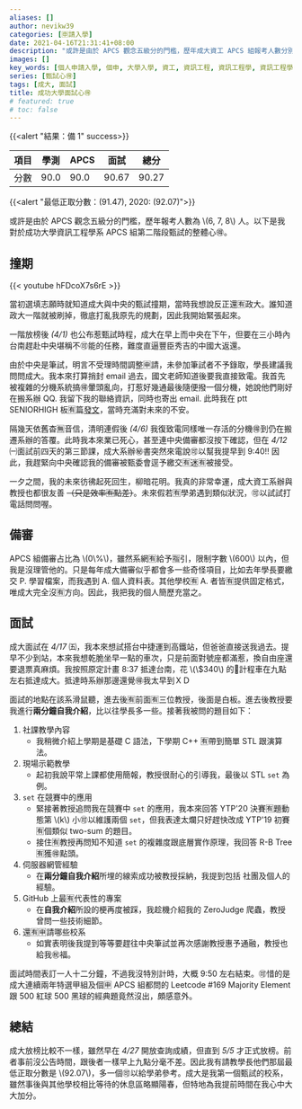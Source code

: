 ```yaml
---
aliases: []
author: nevikw39
categories: [🈸請入學]
date: 2021-04-16T21:31:41+08:00
description: "或許是由於 APCS 觀念五級分的門檻，歷年成大資工 APCS 組報考人數分別為 6, 7, 8 人。以下是我對於成功大學資訊工程學系 APCS 組第二階段甄試、面試的心得分享。"
images: []
key_words: [個人申請入學, 個申, 大學入學, 資工, 資訊工程, 資訊工程學, 資訊工程學系, 資工系, 一階, 二階, 備審, 審查資料, 甄試, 撞期, APCS]
series: [甄試心🉐]
tags: [成大, 面試]
title: 成功大學面試心🉐
# featured: true
# toc: false
---
```


{{<alert "結果：備 1" success>}}

| 項目 | 學測   | APCS | 面試    | 總分    |
|----|------|------|-------|-------|
| 分數 | 90.0 | 90.0 | 90.67 | 90.27 |

{{<alert "最低正取分數：\(91.47\), 2020: \(92.07\)">}}

或許是由於 APCS 觀念五級分的門檻，歷年報考人數為 \\(6, 7, 8\\) 人。以下是我對於成功大學資訊工程學系 APCS 組第二階段甄試的整體心🉐。

## 撞期

{{< youtube hFDcoX7s6rE >}}

當初選填志願時就知道成大與中央的甄試撞期，當時我想說反正還🈶️政大。誰知道政大一階就被刷掉，徹底打亂我原先的規劃，因此我開始緊張起來。

一階放榜後 _(4/1)_ 也公布惹甄試時程，成大在早上而中央在下午，但要在三小時內台南趕赴中央堪稱不🉑️能的任務，難度直逼豐臣秀吉的中國大返還。

由於中央是筆試，明言不受理時間調整🈸請，未參加筆試者不予錄取，學長建議我問問成大。我本來打算捎封 email 過去，國文老師知道後要我直接致電。我首先被複雜的分機系統搞🉐暈頭亂向，打惹好幾通最後隨便撥一個分機，她說他們剛好在搬系辦 QQ. 我留下我的聯絡資訊，同時也寄出 email. 此時我在 ptt SENIORHIGH 板🈶️篇[發文](https://www.ptt.cc/bbs/SENIORHIGH/M.1617280907.A.BCE.html)，當時充滿對未來的不安。

隔幾天依舊杳🈚️音信，清明連假後 _(4/6)_ 我復致電同樣唯一存活的分機🉐到仍在搬遷系辦的答覆。此時我本來業已死心，甚至連中央備審都沒按下確認，但在 _4/12_ ㈠面試前四天的第三節課，成大系辦㊙️書突然來電說🉑️以幫我提早到 9:40!! 因此，我趕緊向中央確認我的備審被甄委會逕予繳交🈶️迷🈶️被接受。

一夕之間，我的未來彷彿起死回生，柳暗花明。我真的非常幸運，成大資工系辦與教授也都很友善 ~~（只是效率🈶️點差）~~。未來假若🈶️學弟遇到類似狀況，🉑️以試試打電話問問喔。

## 備審

APCS 組備審占比為 \\(0\\%\\)，雖然系網🈶️給予🈯️引，限制字數 \\(600\\) 以內，但我是沒理管他的。只是每年成大備審似乎都會多一些奇怪項目，比如去年學長要繳交 P. 學習檔案，而我遇到 A. 個人資料表。其他學校🈶 A. 者皆🈶提供固定格式，唯成大完全沒🈶方向。因此，我把我的個人簡歷充當之。

## 面試

成大面試在 _4/17_ ㈤，我本來想試搭台中捷運到高鐵站，但爸爸直接送我過去。提早不少到站，本來我想乾脆坐早一點的車次，只是前面對號座都滿惹，換自由座還要退票真麻煩。我按照原定計畫 8:37 抵達台南，花 \\(\\$340\\) 的🚕計程車在九點左右抵達成大。抵達時系辦那邊還覺🉐我太早到ＸＤ

面試的地點在該系滑鼠聽，進去後🈶前面🈶️三位教授，後面是白板。進去後教授要我進行**兩分鐘自我介紹**，比以往學長多一些。接著我被問的題目如下：

1.  社課教學內容
    - 我稍微介紹上學期是基礎 C 語法，下學期 C++ 🈶帶到簡單 STL 跟演算法。
2. 現場示範教學
    - 起初我說平常上課都使用簡報，教授很耐心的引導我，最後以 STL `set` 為例。
3. `set` 在競賽中的應用
    - 緊接著教授追問我在競賽中 `set` 的應用，我本來回答 YTP'20 決賽🈶題動態第 \\(k\\) 小🉑️以維護兩個 `set`，但我表達太爛只好趕快改成 YTP'19 初賽🈶個類似 two-sum 的題目。
    - 接住🈶教授再問知不知道 `set` 的複雜度跟底層實作原理，我回答 R-B Tree 🈶獲🉐點頭。
4. 伺服器網管經驗
    - 在**兩分鐘自我介紹**所埋的線索成功被教授採納，我提到包括 社團及個人的經驗。
5. GitHub 上最🈶代表性的專案
    - 在**自我介紹**所設的梗再度被踩，我趁機介紹我的 ZeroJudge 爬蟲，教授曾問一些技術細節。
6. 還🈶🈸請哪些校系
    - 如實表明後我提到等等要趕往中央筆試並再次感謝教授惠予通融，教授也給我㊗️福。

面試時間表訂一人十二分鐘，不過我沒特別計時，大概 9:50 左右結束。🉑️惜的是成大連續兩年特選甲組及個🈸️ APCS 組都問的 Leetcode #169 Majority Element 跟 500 紅球 500 黑球的經典題竟然沒出，頗感意外。

## 總結

成大放榜比較不一樣，雖然早在 _4/27_ 開放查詢成績，但直到 _5/5_ 才正式放榜。前者事前沒公告時間，跟後者一樣早上九點分毫不差。因此我有請教學長他們那屆最低正取分數是 \\(92.07\\)，多一個🉑️以給學弟參考。成大是我第一個甄試的校系，雖然事後與其他學校相比等待的休息區略顯陽春，但特地為我提前時間在我心中大大加分。
